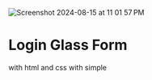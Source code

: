 ![Screenshot 2024-08-15 at 11 01 57 PM](https://github.com/user-attachments/assets/4331f9bc-bc19-4cb4-b214-bdd3d473b709)


Login Glass Form 
=================
with html and css with simple  
